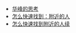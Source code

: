 - [华峰的思考](http://www.liuhuafeng.me/contents/)
- [怎么快速找到：附近的人](http://mp.weixin.qq.com/s?__biz=MzA3MDExNzcyNA==&mid=2650392165&idx=1&sn=f00f76c64cd3bccff6710947f20c7504&scene=0#wechat_redirect)
- [怎么快速找到附近的人续](http://7xqch1.com1.z0.glb.clouddn.com/怎么快速找到附近的人.html?hmsr=toutiao.io&utm_medium=toutiao.io&utm_source=toutiao.io)
